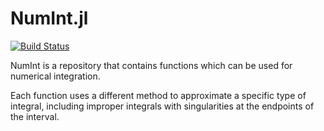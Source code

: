 # NumInt.jl

[![Build Status](https://travis-ci.org/RenanOD/NumInt.jl.svg)](https://travis-ci.org/RenanOD/NumInt.jl)

NumInt is a repository that contains functions which can be used for numerical integration.

Each function uses a different method to approximate a specific type of integral, including improper integrals with singularities at the endpoints of the interval.

